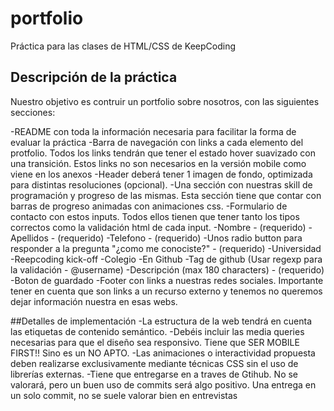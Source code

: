 # portfolio
Práctica para las clases de HTML/CSS de KeepCoding

## Descripción de la práctica
Nuestro objetivo es contruir un portfolio sobre nosotros, con las siguientes secciones:

-README con toda la información necesaria para facilitar la forma de evaluar la
práctica
-Barra de navegación con links a cada elemento del protfolio. Todos los links tendrán
que tener el estado hover suavizado con una transición. Estos links no son
necesarios en la versión mobile como viene en los anexos
-Header deberá tener 1 imagen de fondo, optimizada para distintas resoluciones
(opcional).
-Una sección con nuestras skill de programación y progreso de las mismas. Esta
sección tiene que contar con barras de progreso animadas con animaciones css.
-Formulario de contacto con estos inputs. Todos ellos tienen que tener tanto los tipos
correctos como la validación html de cada input.
	-Nombre - (requerido)
	-Apellidos - (requerido)
	-Telefono - (requerido)
	-Unos radio button para responder a la pregunta "¿como me conociste?" - (requerido)
		-Universidad
		-Reepcoding kick-off
		-Colegio
		-En Github
	-Tag de github (Usar regexp para la validación - @username)
	-Descripción (max 180 characters) - (requerido)
	-Boton de guardado
-Footer con links a nuestras redes sociales. Importante tener en cuenta que son links
a un recurso externo y tenemos no queremos dejar información nuestra en esas
webs.

##Detalles de implementación
-La estructura de la web tendrá en cuenta las etiquetas de contenido semántico.
-Debéis incluir las media queries necesarias para que el diseño sea responsivo. Tiene
que SER MOBILE FIRST!! Sino es un NO APTO.
-Las animaciones o interactividad propuesta deben realizarse exclusivamente
mediante técnicas CSS sin el uso de librerías externas.
-Tiene que entregarse en a traves de Gtihub. No se valorará, pero un buen uso de
commits será algo positivo. Una entrega en un solo commit, no se suele valorar bien
en entrevistas
